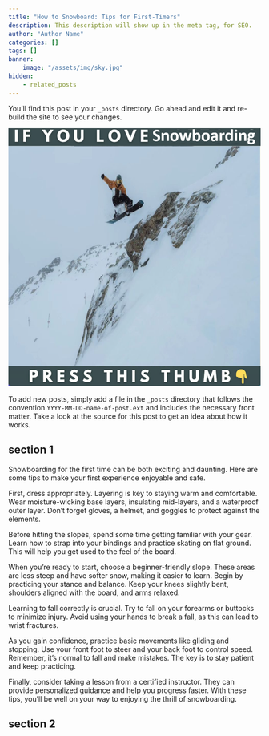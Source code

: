 ```yaml
---
title: "How to Snowboard: Tips for First-Timers"
description: This description will show up in the meta tag, for SEO.
author: "Author Name"
categories: []
tags: []
banner:
    image: "/assets/img/sky.jpg"
hidden:
    - related_posts
---
```


You’ll find this post in your `_posts` directory. Go ahead and edit it and re-build the site to see your changes.

![Image here](/assets/img/snowboard-snow4.png)

To add new posts, simply add a file in the `_posts` directory that follows the convention `YYYY-MM-DD-name-of-post.ext` and includes the necessary front matter. Take a look at the source for this post to get an idea about how it works.

## section 1

Snowboarding for the first time can be both exciting and daunting. Here are some tips to make your first experience enjoyable and safe.

First, dress appropriately. Layering is key to staying warm and comfortable. Wear moisture-wicking base layers, insulating mid-layers, and a waterproof outer layer. Don’t forget gloves, a helmet, and goggles to protect against the elements.

Before hitting the slopes, spend some time getting familiar with your gear. Learn how to strap into your bindings and practice skating on flat ground. This will help you get used to the feel of the board.

When you’re ready to start, choose a beginner-friendly slope. These areas are less steep and have softer snow, making it easier to learn. Begin by practicing your stance and balance. Keep your knees slightly bent, shoulders aligned with the board, and arms relaxed.

Learning to fall correctly is crucial. Try to fall on your forearms or buttocks to minimize injury. Avoid using your hands to break a fall, as this can lead to wrist fractures.

As you gain confidence, practice basic movements like gliding and stopping. Use your front foot to steer and your back foot to control speed. Remember, it’s normal to fall and make mistakes. The key is to stay patient and keep practicing.

Finally, consider taking a lesson from a certified instructor. They can provide personalized guidance and help you progress faster. With these tips, you’ll be well on your way to enjoying the thrill of snowboarding.


## section 2


```
